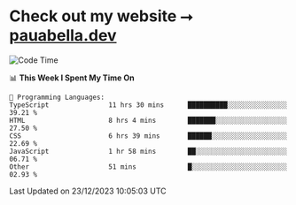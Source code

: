 # Check out my website ⭢ [pauabella.dev](https://pauabella.dev)

<!--START_SECTION:waka-->
![Code Time](http://img.shields.io/badge/Code%20Time-2%2C815%20hrs%2046%20mins-blue)

📊 **This Week I Spent My Time On** 

```text
💬 Programming Languages: 
TypeScript               11 hrs 30 mins      ██████████░░░░░░░░░░░░░░░   39.21 % 
HTML                     8 hrs 4 mins        ███████░░░░░░░░░░░░░░░░░░   27.50 % 
CSS                      6 hrs 39 mins       ██████░░░░░░░░░░░░░░░░░░░   22.69 % 
JavaScript               1 hr 58 mins        ██░░░░░░░░░░░░░░░░░░░░░░░   06.71 % 
Other                    51 mins             █░░░░░░░░░░░░░░░░░░░░░░░░   02.93 % 
```


 Last Updated on 23/12/2023 10:05:03 UTC
<!--END_SECTION:waka-->
